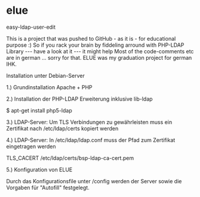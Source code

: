 # elue
easy-ldap-user-edit

This is a project that was pushed to GitHub - as it is - for educational purpose :)
So if you rack your brain by fiddeling arround with PHP-LDAP Library --- have a look at it --- it might help
Most of the code-comments etc are in german ... sorry for that. ELUE was my graduation project for german IHK.


Installation unter Debian-Server


1.) Grundinstallation Apache + PHP

2.) Installation der PHP-LDAP Erweiterung inklusive lib-ldap

$ apt-get install php5-ldap

3.) LDAP-Server: Um TLS Verbindungen zu gewährleisten muss ein Zertifikat nach /etc/ldap/certs kopiert werden

4.) LDAP-Server: In /etc/ldap/ldap.conf muss der Pfad zum Zertifikat eingetragen werden

TLS_CACERT /etc/ldap/certs/bsp-ldap-ca-cert.pem

5.) Konfiguration von ELUE

Durch das Konfigurationsfile unter /config werden der Server sowie die Vorgaben für "Autofill" festgelegt.
